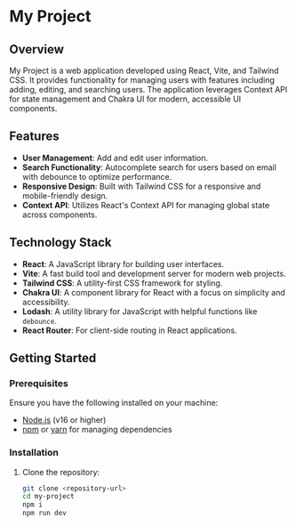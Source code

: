 # My Project

## Overview

My Project is a web application developed using React, Vite, and Tailwind CSS. It provides functionality for managing users with features including adding, editing, and searching users. The application leverages Context API for state management and Chakra UI for modern, accessible UI components.

## Features

- **User Management**: Add and edit user information.
- **Search Functionality**: Autocomplete search for users based on email with debounce to optimize performance.
- **Responsive Design**: Built with Tailwind CSS for a responsive and mobile-friendly design.
- **Context API**: Utilizes React's Context API for managing global state across components.

## Technology Stack

- **React**: A JavaScript library for building user interfaces.
- **Vite**: A fast build tool and development server for modern web projects.
- **Tailwind CSS**: A utility-first CSS framework for styling.
- **Chakra UI**: A component library for React with a focus on simplicity and accessibility.
- **Lodash**: A utility library for JavaScript with helpful functions like `debounce`.
- **React Router**: For client-side routing in React applications.

## Getting Started

### Prerequisites

Ensure you have the following installed on your machine:

- [Node.js](https://nodejs.org/) (v16 or higher)
- [npm](https://www.npmjs.com/) or [yarn](https://yarnpkg.com/) for managing dependencies

### Installation

1. Clone the repository:

   ```bash
   git clone <repository-url>
   cd my-project
   npm i
   npm run dev
